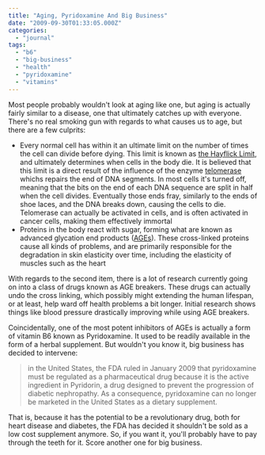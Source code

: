 ```yaml
---
title: "Aging, Pyridoxamine And Big Business"
date: "2009-09-30T01:33:05.000Z"
categories: 
  - "journal"
tags: 
  - "b6"
  - "big-business"
  - "health"
  - "pyridoxamine"
  - "vitamins"
---
```


Most people probably wouldn't look at aging like one, but aging is actually fairly similar to a disease, one that ultimately catches up with everyone. There's no real smoking gun with regards to what causes us to age, but there are a few culprits:

- Every normal cell has within it an ultimate limit on the number of times the cell can divide before dying. This limit is known as [the Hayflick Limit](http://en.wikipedia.org/wiki/Hayflick_limit), and ultimately determines when cells in the body die. It is believed that this limit is a direct result of the influence of the enzyme [telomerase](http://en.wikipedia.org/wiki/Telomerase) whichs repairs the end of DNA segments. In most cells it's turned off, meaning that the bits on the end of each DNA sequence are split in half when the cell divides. Eventually those ends fray, similarly to the ends of shoe laces, and the DNA breaks down, causing the cells to die. Telomerase can actually be activated in cells, and is often activated in cancer cells, making them effectively immortal
- Proteins in the body react with sugar, forming what are known as advanced glycation end products ([AGEs](http://en.wikipedia.org/wiki/Advanced_glycation_end_product)). These cross-linked proteins cause all kinds of problems, and are primarily responsible for the degradation in skin elasticity over time, including the elasticity of muscles such as the heart

With regards to the second item, there is a lot of research currently going on into a class of drugs known as AGE breakers. These drugs can actually undo the cross linking, which possibly might extending the human lifespan, or at least, help ward off health problems a bit longer. Initial research shows things like blood pressure drastically improving while using AGE breakers.

Coincidentally, one of the most potent inhibitors of AGEs is actually a form of vitamin B6 known as Pyridoxamine. It used to be readily available in the form of a herbal supplement. But wouldn't you know it, big business has decided to intervene:

> in the United States, the FDA ruled in January 2009 that pyridoxamine must be regulated as a pharmaceutical drug because it is the active ingredient in Pyridorin, a drug designed to prevent the progression of diabetic nephropathy. As a consequence, pyridoxamine can no longer be marketed in the United States as a dietary supplement.

That is, because it has the potential to be a revolutionary drug, both for heart disease and diabetes, the FDA has decided it shouldn't be sold as a low cost supplement anymore. So, if you want it, you'll probably have to pay through the teeth for it. Score another one for big business.
